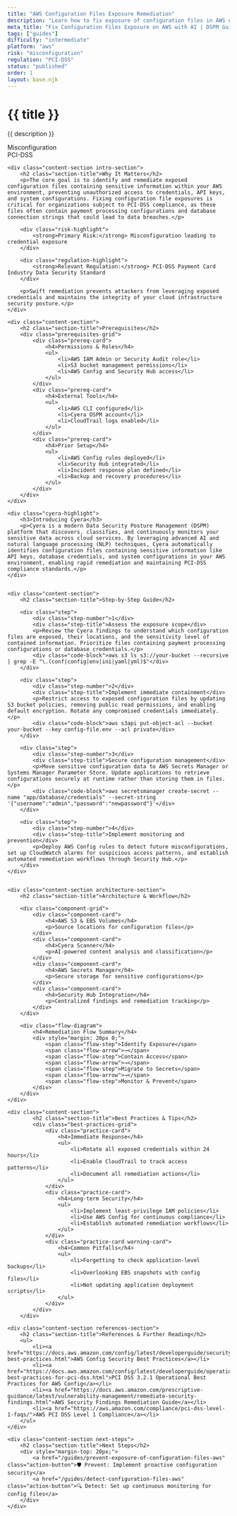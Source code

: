 ```yaml
---
title: "AWS Configuration Files Exposure Remediation"
description: "Learn how to fix exposure of configuration files in AWS environments. Follow step-by-step guidance for PCI-DSS compliance and security best practices."
meta_title: "Fix Configuration Files Exposure on AWS with AI | DSPM Guide"
tags: ["guides"]
difficulty: "intermediate"
platform: "aws"
risk: "misconfiguration"
regulation: "PCI-DSS"
status: "published"
order: 1
layout: base.njk
---
```


<div class="container">
    <div class="header">
        <h1>{{ title }}</h1>
        <p>{{ description }}</p>
        <div class="badge">Misconfiguration</div>
        <div class="badge regulation">PCI-DSS</div>
    </div>

    <div class="content-section intro-section">
        <h2 class="section-title">Why It Matters</h2>
        <p>The core goal is to identify and remediate exposed configuration files containing sensitive information within your AWS environment, preventing unauthorized access to credentials, API keys, and system configurations. Fixing configuration file exposures is critical for organizations subject to PCI-DSS compliance, as these files often contain payment processing configurations and database connection strings that could lead to data breaches.</p>
        
        <div class="risk-highlight">
            <strong>Primary Risk:</strong> Misconfiguration leading to credential exposure
        </div>
        
        <div class="regulation-highlight">
            <strong>Relevant Regulation:</strong> PCI-DSS Payment Card Industry Data Security Standard
        </div>
        
        <p>Swift remediation prevents attackers from leveraging exposed credentials and maintains the integrity of your cloud infrastructure security posture.</p>
    </div>

    <div class="content-section">
        <h2 class="section-title">Prerequisites</h2>
        <div class="prerequisites-grid">
            <div class="prereq-card">
                <h4>Permissions & Roles</h4>
                <ul>
                    <li>AWS IAM Admin or Security Audit role</li>
                    <li>S3 bucket management permissions</li>
                    <li>AWS Config and Security Hub access</li>
                </ul>
            </div>
            <div class="prereq-card">
                <h4>External Tools</h4>
                <ul>
                    <li>AWS CLI configured</li>
                    <li>Cyera DSPM account</li>
                    <li>CloudTrail logs enabled</li>
                </ul>
            </div>
            <div class="prereq-card">
                <h4>Prior Setup</h4>
                <ul>
                    <li>AWS Config rules deployed</li>
                    <li>Security Hub integrated</li>
                    <li>Incident response plan defined</li>
                    <li>Backup and recovery procedures</li>
                </ul>
            </div>
        </div>
    </div>
	
    <div class="cyera-highlight">
        <h3>Introducing Cyera</h3>
        <p>Cyera is a modern Data Security Posture Management (DSPM) platform that discovers, classifies, and continuously monitors your sensitive data across cloud services. By leveraging advanced AI and natural language processing (NLP) techniques, Cyera automatically identifies configuration files containing sensitive information like API keys, database credentials, and system configurations in your AWS environment, enabling rapid remediation and maintaining PCI-DSS compliance standards.</p>
    </div>
	

    <div class="content-section">
        <h2 class="section-title">Step-by-Step Guide</h2>
        
        <div class="step">
            <div class="step-number">1</div>
            <div class="step-title">Assess the exposure scope</div>
            <p>Review the Cyera findings to understand which configuration files are exposed, their locations, and the sensitivity level of contained information. Prioritize files containing payment processing configurations or database credentials.</p>
            <div class="code-block">aws s3 ls s3://your-bucket --recursive | grep -E "\.(conf|config|env|ini|yaml|yml)$"</div>
        </div>

        <div class="step">
            <div class="step-number">2</div>
            <div class="step-title">Implement immediate containment</div>
            <p>Restrict access to exposed configuration files by updating S3 bucket policies, removing public read permissions, and enabling default encryption. Rotate any compromised credentials immediately.</p>
            <div class="code-block">aws s3api put-object-acl --bucket your-bucket --key config-file.env --acl private</div>
        </div>

        <div class="step">
            <div class="step-number">3</div>
            <div class="step-title">Secure configuration management</div>
            <p>Move sensitive configuration data to AWS Secrets Manager or Systems Manager Parameter Store. Update applications to retrieve configurations securely at runtime rather than storing them in files.</p>
            <div class="code-block">aws secretsmanager create-secret --name "app/database/credentials" --secret-string '{"username":"admin","password":"newpassword"}'</div>
        </div>

        <div class="step">
            <div class="step-number">4</div>
            <div class="step-title">Implement monitoring and prevention</div>
            <p>Deploy AWS Config rules to detect future misconfigurations, set up CloudWatch alarms for suspicious access patterns, and establish automated remediation workflows through Security Hub.</p>
        </div>
    </div>


    <div class="content-section architecture-section">
        <h2 class="section-title">Architecture & Workflow</h2>
        
        <div class="component-grid">
            <div class="component-card">
                <h4>AWS S3 & EBS Volumes</h4>
                <p>Source locations for configuration files</p>
            </div>
            <div class="component-card">
                <h4>Cyera Scanner</h4>
                <p>AI-powered content analysis and classification</p>
            </div>
            <div class="component-card">
                <h4>AWS Secrets Manager</h4>
                <p>Secure storage for sensitive configurations</p>
            </div>
            <div class="component-card">
                <h4>Security Hub Integration</h4>
                <p>Centralized findings and remediation tracking</p>
            </div>
        </div>

        <div class="flow-diagram">
            <h4>Remediation Flow Summary</h4>
            <div style="margin: 20px 0;">
                <span class="flow-step">Identify Exposure</span>
                <span class="flow-arrow">→</span>
                <span class="flow-step">Contain Access</span>
                <span class="flow-arrow">→</span>
                <span class="flow-step">Migrate to Secrets</span>
                <span class="flow-arrow">→</span>
                <span class="flow-step">Monitor & Prevent</span>
            </div>
        </div>
    </div>

	<div class="content-section">
	        <h2 class="section-title">Best Practices & Tips</h2>
	        <div class="best-practices-grid">
	            <div class="practice-card">
	                <h4>Immediate Response</h4>
	                <ul>
	                    <li>Rotate all exposed credentials within 24 hours</li>
	                    <li>Enable CloudTrail to track access patterns</li>
	                    <li>Document all remediation actions</li>
	                </ul>
	            </div>
	            <div class="practice-card">
	                <h4>Long-term Security</h4>
	                <ul>
	                    <li>Implement least-privilege IAM policies</li>
	                    <li>Use AWS Config for continuous compliance</li>
	                    <li>Establish automated remediation workflows</li>
	                </ul>
	            </div>
	            <div class="practice-card warning-card">
	                <h4>Common Pitfalls</h4>
	                <ul>
	                    <li>Forgetting to check application-level backups</li>
	                    <li>Overlooking EBS snapshots with config files</li>
	                    <li>Not updating application deployment scripts</li>
	                </ul>
	            </div>
	        </div>
	    </div>

    <div class="content-section references-section">
        <h2 class="section-title">References & Further Reading</h2>
        <ul>
            <li><a href="https://docs.aws.amazon.com/config/latest/developerguide/security-best-practices.html">AWS Config Security Best Practices</a></li>
            <li><a href="https://docs.aws.amazon.com/config/latest/developerguide/operational-best-practices-for-pci-dss.html">PCI DSS 3.2.1 Operational Best Practices for AWS Config</a></li>
            <li><a href="https://docs.aws.amazon.com/prescriptive-guidance/latest/vulnerability-management/remediate-security-findings.html">AWS Security Findings Remediation Guide</a></li>
            <li><a href="https://aws.amazon.com/compliance/pci-dss-level-1-faqs/">AWS PCI DSS Level 1 Compliance</a></li>
        </ul>
    </div>

    <div class="content-section next-steps">
        <h2 class="section-title">Next Steps</h2>
        <div style="margin-top: 20px;">
            <a href="/guides/prevent-exposure-of-configuration-files-aws" class="action-button">🛡️ Prevent: Implement proactive configuration security</a>
            <a href="/guides/detect-configuration-files-aws" class="action-button">🔍 Detect: Set up continuous monitoring for config files</a>
        </div>
    </div>
</div>